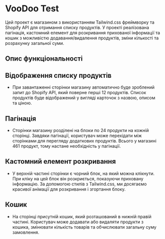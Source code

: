 # VooDoo Test

Цей проект є магазином з використанням Tailwind.css фреймворку та Shopify API для отримання списку продуктів. У проекті реалізована пагінація, кастомний елемент для розкривання прихованої інформації та кошик з можливістю додавання/видалення продуктів, зміни кількості та розрахунку загальної суми.

## Опис функціональності

## Відображення списку продуктів

- При завантаженні сторінки магазину автоматично буде зроблений запит до Shopify API, який поверне перші 12 продуктів. Список продуктів буде відображений у вигляді карточок з назвою, описом та ціною.

## Пагінація

- Сторінки магазину розділені на блоки по 24 продукти на кожній сторінці. Завдяки пагінації, користувач може перехідати між сторінками для перегляду додаткових продуктів. Всього у магазині 461 продукт, тому настане необхідність у пагінації.

## Кастомний елемент розкривання

- У верхній частині сторінки є чорний блок, на який можна клікнути. При кліку на цей блок він розкриється, показуючи приховану інформацію. За допомогою стилів з Tailwind.css, ми досягаємо красивої анімації для розкривання і згортання блоку.

## Кошик

- На сторінці присутній кошик, який розташований в нижній правій частині. Користувач може додавати або видаляти продукти з кошика, змінювати кількість товарів та обчислювати загальну суму замовлення.

